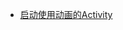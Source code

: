 - [启动使用动画的Activity](https://developer.android.com/training/transitions/start-activity#start-transition)
